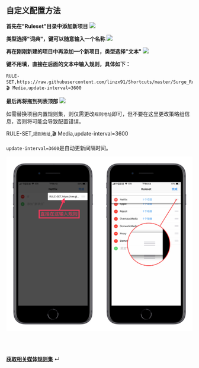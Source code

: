 ## 自定义配置方法

**首先在"Ruleset"目录中添加新项目**
![](https://raw.githubusercontent.com/linzx91/Shortcuts/master/Images/Add_Rules_01.jpeg)


**类型选择"词典"，键可以随意输入一个名称**
![](https://raw.githubusercontent.com/linzx91/Shortcuts/master/Images/Add_Rules_02.jpeg)

**再在刚刚新建的项目中再添加一个新项目，类型选择"文本"**
![](https://raw.githubusercontent.com/linzx91/Shortcuts/master/Images/Add_Rules_03.jpeg)

**键不用填，直接在后面的文本中输入规则，具体如下：**
```
RULE-SET,https://raw.githubusercontent.com/linzx91/Shortcuts/master/Surge_Rule_Updater/Ruleset/Media/Netflix.list,🎬 Media,update-interval=3600
```
**最后再将拖到列表顶部**
![](https://raw.githubusercontent.com/linzx91/Shortcuts/master/Images/Add_Rules_04.jpeg)

如需替换项目内置规则集，则仅需更改`规则地址`即可，但不要在这里更改策略组信息，否则将可能会导致配置错误。

RULE-SET,`规则地址`,🎬 Media,update-interval=3600

`update-interval=3600`是自动更新间隔时间。

![](https://raw.githubusercontent.com/linzx91/Shortcuts/master/Images/Add_Rules_05.png)

<br /><br />

**[获取相关媒体规则集](https://github.com/linzx91/Shortcuts/tree/master/Surge_Rule_Updater/Ruleset/Media)** ↵